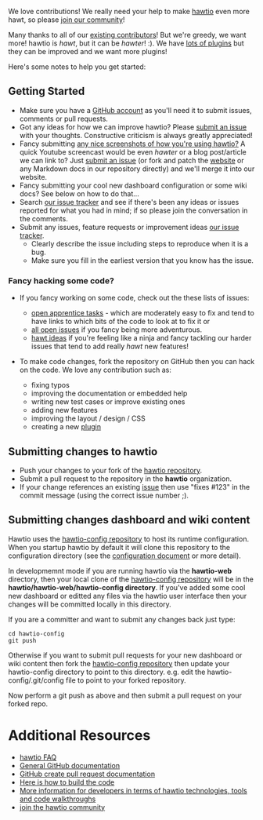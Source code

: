 We love contributions! We really need your help to make [hawtio](http://hawt.io/) even more hawt, so please [join our community](http://hawt.io/community/index.html)!

Many thanks to all of our [existing contributors](https://github.com/hawtio/hawtio/graphs/contributors)! But we're greedy, we want more! hawtio is _hawt_, but it can be _hawter_! :). We have  [lots of plugins](http://hawt.io/plugins/index.html) but they can be improved and we want more plugins!

Here's some notes to help you get started:

## Getting Started

* Make sure you have a [GitHub account](https://github.com/signup/free) as you'll need it to submit issues, comments or pull requests.
* Got any ideas for how we can improve hawtio? Please [submit an issue](https://github.com/hawtio/hawtio/issues?state=open) with your thoughts. Constructive criticism is always greatly appreciated!
* Fancy submitting [any nice screenshots of how you're using hawtio?](https://github.com/hawtio/hawtio/tree/master/website/src/images/screenshots) A quick Youtube screencast would be even _hawter_ or a blog post/article we can link to? Just [submit an issue](https://github.com/hawtio/hawtio/issues?state=open) (or fork and patch the [website](https://github.com/hawtio/hawtio/tree/master/website/src/) or any Markdown docs in our repository directly) and we'll merge it into our website.
* Fancy submitting your cool new dashboard configuration or some wiki docs? See below on how to do that...
* Search [our issue tracker](https://github.com/hawtio/hawtio/issues?state=open) and see if there's been any ideas or issues reported for what you had in mind; if so please join the conversation in the comments.
* Submit any issues, feature requests or improvement ideas [our issue tracker](https://github.com/hawtio/hawtio/issues?state=open).
  * Clearly describe the issue including steps to reproduce when it is a bug.
  * Make sure you fill in the earliest version that you know has the issue.

### Fancy hacking some code?

* If you fancy working on some code, check out the these lists of issues:
    * [open apprentice tasks](https://github.com/hawtio/hawtio/issues?labels=apprentice+tasks&page=1&sort=updated&state=open) - which are moderately easy to fix and tend to have links to which bits of the code to look at to fix it or
    * [all open issues](https://github.com/hawtio/hawtio/issues?state=open) if you fancy being more adventurous.
    * [hawt ideas](https://github.com/hawtio/hawtio/issues?labels=hawt+ideas&page=1&sort=updated&state=open) if you're feeling like a ninja and fancy tackling our harder issues that tend to add really _hawt_ new features!

* To make code changes, fork the repository on GitHub then you can hack on the code. We love any contribution such as:
   * fixing typos
   * improving the documentation or embedded help
   * writing new test cases or improve existing ones
   * adding new features
   * improving the layout / design / CSS
   * creating a new [plugin](http://hawt.io/plugins/index.html)

## Submitting changes to hawtio

* Push your changes to your fork of the [hawtio repository](https://github.com/hawtio/hawtio).
* Submit a pull request to the repository in the **hawtio** organization.
* If your change references an existing [issue](https://github.com/hawtio/hawtio/issues?state=open) then use "fixes #123" in the commit message (using the correct issue number ;).

## Submitting changes dashboard and wiki content

Hawtio uses the [hawtio-config repository](https://github.com/hawtio/hawtio-config) to host its runtime configuration. When you startup hawtio by default it will clone this repository to the configuration directory (see the [configuration document](https://github.com/hawtio/hawtio/blob/master/doc/Configuration.md) or more detail).

In developmemnt mode if you are running hawtio via the **hawtio-web** directory, then your local clone of the [hawtio-config repository](https://github.com/hawtio/hawtio-config) will be in the **hawtio/hawtio-web/hawtio-config directory**. If you've added some cool new dashboard or editted any files via the hawtio user interface then your changes will be committed locally in this directory.

If you are a committer and want to submit any changes back just type:

    cd hawtio-config
    git push

Otherwise if you want to submit pull requests for your new dashboard or wiki content then fork the [hawtio-config repository](https://github.com/hawtio/hawtio-config) then update your hawtio-config directory to point to this directory. e.g. edit the hawtio-config/.git/config file to point to your forked repository.

Now perform a git push as above and then submit a pull request on your forked repo.

# Additional Resources

* [hawtio FAQ](http://hawt.io/faq/index.html)
* [General GitHub documentation](http://help.github.com/)
* [GitHub create pull request documentation](hhttps://help.github.com/articles/creating-a-pull-request)
* [Here is how to build the code](http://hawt.io/building/index.html)
* [More information for developers in terms of hawtio technologies, tools and code walkthroughs](http://hawt.io/developers/index.html)
* [join the hawtio community](http://hawt.io/community/index.html)

